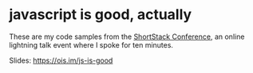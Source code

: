 # javascript is good, actually

These are my code samples from the [ShortStack Conference](https://shortstackcon.com/), an online lightning talk event where I spoke for ten minutes.

Slides: https://ois.im/js-is-good
